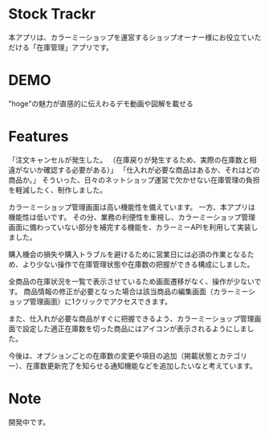 # Stock Trackr

本アプリは、カラーミーショップを運営するショップオーナー様にお役立ていただける「在庫管理」アプリです。


# DEMO

"hoge"の魅力が直感的に伝えわるデモ動画や図解を載せる

# Features

「注文キャンセルが発生した。
（在庫戻りが発生するため、実際の在庫数と相違がないか確認する必要がある）」
「仕入れが必要な商品はあるか、それはどの商品か。」
そういった、日々のネットショップ運営で欠かせない在庫管理の負担を軽減したく、制作しました。

カラーミーショップ管理画面は高い機能性を備えています。
一方、本アプリは機能性は低いです。
その分、業務の利便性を重視し、カラーミーショップ管理画面に備わっていない部分を補完する機能を、カラーミーAPIを利用して実装しました。

購入機会の損失や購入トラブルを避けるために営業日には必須の作業となるため、より少ない操作で在庫管理状態や在庫数の把握ができる構成にしました。

全商品の在庫状況を一覧で表示させているため画面遷移がなく、操作が少ないです。
商品情報の修正が必要となった場合は該当商品の編集画面（カラーミーショップ管理画面）に1クリックでアクセスできます。

また、仕入れが必要な商品がすぐに把握できるよう、カラーミーショップ管理画面で設定した適正在庫数を切った商品にはアイコンが表示されるようにしました。

今後は、オプションごとの在庫数の変更や項目の追加（掲載状態とカテゴリー）、在庫数更新完了を知らせる通知機能などを追加したいなと考えています。

# Note

開発中です。
